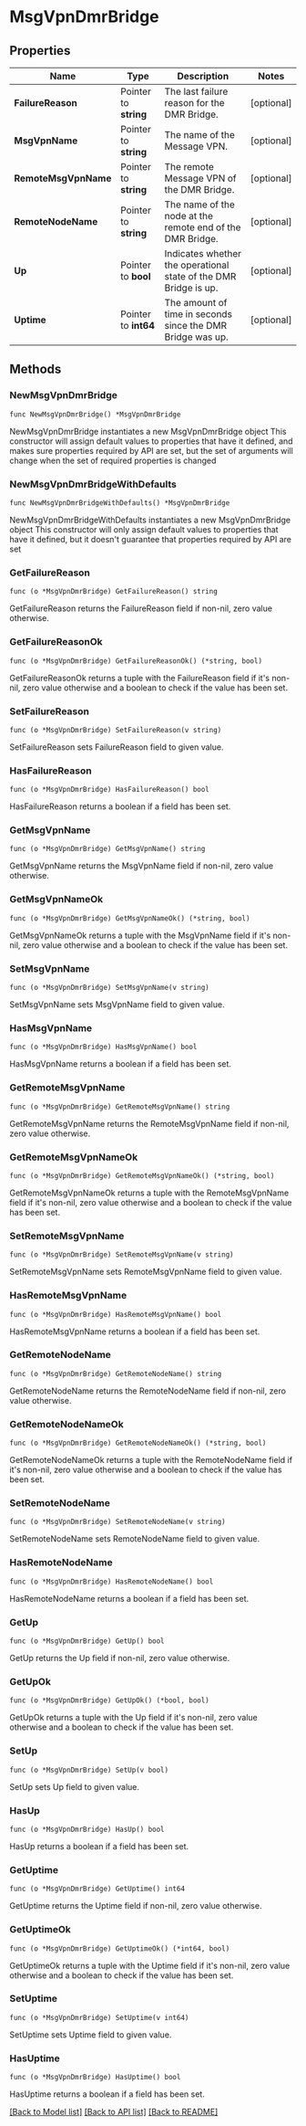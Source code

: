 # MsgVpnDmrBridge

## Properties

Name | Type | Description | Notes
------------ | ------------- | ------------- | -------------
**FailureReason** | Pointer to **string** | The last failure reason for the DMR Bridge. | [optional] 
**MsgVpnName** | Pointer to **string** | The name of the Message VPN. | [optional] 
**RemoteMsgVpnName** | Pointer to **string** | The remote Message VPN of the DMR Bridge. | [optional] 
**RemoteNodeName** | Pointer to **string** | The name of the node at the remote end of the DMR Bridge. | [optional] 
**Up** | Pointer to **bool** | Indicates whether the operational state of the DMR Bridge is up. | [optional] 
**Uptime** | Pointer to **int64** | The amount of time in seconds since the DMR Bridge was up. | [optional] 

## Methods

### NewMsgVpnDmrBridge

`func NewMsgVpnDmrBridge() *MsgVpnDmrBridge`

NewMsgVpnDmrBridge instantiates a new MsgVpnDmrBridge object
This constructor will assign default values to properties that have it defined,
and makes sure properties required by API are set, but the set of arguments
will change when the set of required properties is changed

### NewMsgVpnDmrBridgeWithDefaults

`func NewMsgVpnDmrBridgeWithDefaults() *MsgVpnDmrBridge`

NewMsgVpnDmrBridgeWithDefaults instantiates a new MsgVpnDmrBridge object
This constructor will only assign default values to properties that have it defined,
but it doesn't guarantee that properties required by API are set

### GetFailureReason

`func (o *MsgVpnDmrBridge) GetFailureReason() string`

GetFailureReason returns the FailureReason field if non-nil, zero value otherwise.

### GetFailureReasonOk

`func (o *MsgVpnDmrBridge) GetFailureReasonOk() (*string, bool)`

GetFailureReasonOk returns a tuple with the FailureReason field if it's non-nil, zero value otherwise
and a boolean to check if the value has been set.

### SetFailureReason

`func (o *MsgVpnDmrBridge) SetFailureReason(v string)`

SetFailureReason sets FailureReason field to given value.

### HasFailureReason

`func (o *MsgVpnDmrBridge) HasFailureReason() bool`

HasFailureReason returns a boolean if a field has been set.

### GetMsgVpnName

`func (o *MsgVpnDmrBridge) GetMsgVpnName() string`

GetMsgVpnName returns the MsgVpnName field if non-nil, zero value otherwise.

### GetMsgVpnNameOk

`func (o *MsgVpnDmrBridge) GetMsgVpnNameOk() (*string, bool)`

GetMsgVpnNameOk returns a tuple with the MsgVpnName field if it's non-nil, zero value otherwise
and a boolean to check if the value has been set.

### SetMsgVpnName

`func (o *MsgVpnDmrBridge) SetMsgVpnName(v string)`

SetMsgVpnName sets MsgVpnName field to given value.

### HasMsgVpnName

`func (o *MsgVpnDmrBridge) HasMsgVpnName() bool`

HasMsgVpnName returns a boolean if a field has been set.

### GetRemoteMsgVpnName

`func (o *MsgVpnDmrBridge) GetRemoteMsgVpnName() string`

GetRemoteMsgVpnName returns the RemoteMsgVpnName field if non-nil, zero value otherwise.

### GetRemoteMsgVpnNameOk

`func (o *MsgVpnDmrBridge) GetRemoteMsgVpnNameOk() (*string, bool)`

GetRemoteMsgVpnNameOk returns a tuple with the RemoteMsgVpnName field if it's non-nil, zero value otherwise
and a boolean to check if the value has been set.

### SetRemoteMsgVpnName

`func (o *MsgVpnDmrBridge) SetRemoteMsgVpnName(v string)`

SetRemoteMsgVpnName sets RemoteMsgVpnName field to given value.

### HasRemoteMsgVpnName

`func (o *MsgVpnDmrBridge) HasRemoteMsgVpnName() bool`

HasRemoteMsgVpnName returns a boolean if a field has been set.

### GetRemoteNodeName

`func (o *MsgVpnDmrBridge) GetRemoteNodeName() string`

GetRemoteNodeName returns the RemoteNodeName field if non-nil, zero value otherwise.

### GetRemoteNodeNameOk

`func (o *MsgVpnDmrBridge) GetRemoteNodeNameOk() (*string, bool)`

GetRemoteNodeNameOk returns a tuple with the RemoteNodeName field if it's non-nil, zero value otherwise
and a boolean to check if the value has been set.

### SetRemoteNodeName

`func (o *MsgVpnDmrBridge) SetRemoteNodeName(v string)`

SetRemoteNodeName sets RemoteNodeName field to given value.

### HasRemoteNodeName

`func (o *MsgVpnDmrBridge) HasRemoteNodeName() bool`

HasRemoteNodeName returns a boolean if a field has been set.

### GetUp

`func (o *MsgVpnDmrBridge) GetUp() bool`

GetUp returns the Up field if non-nil, zero value otherwise.

### GetUpOk

`func (o *MsgVpnDmrBridge) GetUpOk() (*bool, bool)`

GetUpOk returns a tuple with the Up field if it's non-nil, zero value otherwise
and a boolean to check if the value has been set.

### SetUp

`func (o *MsgVpnDmrBridge) SetUp(v bool)`

SetUp sets Up field to given value.

### HasUp

`func (o *MsgVpnDmrBridge) HasUp() bool`

HasUp returns a boolean if a field has been set.

### GetUptime

`func (o *MsgVpnDmrBridge) GetUptime() int64`

GetUptime returns the Uptime field if non-nil, zero value otherwise.

### GetUptimeOk

`func (o *MsgVpnDmrBridge) GetUptimeOk() (*int64, bool)`

GetUptimeOk returns a tuple with the Uptime field if it's non-nil, zero value otherwise
and a boolean to check if the value has been set.

### SetUptime

`func (o *MsgVpnDmrBridge) SetUptime(v int64)`

SetUptime sets Uptime field to given value.

### HasUptime

`func (o *MsgVpnDmrBridge) HasUptime() bool`

HasUptime returns a boolean if a field has been set.


[[Back to Model list]](../README.md#documentation-for-models) [[Back to API list]](../README.md#documentation-for-api-endpoints) [[Back to README]](../README.md)


